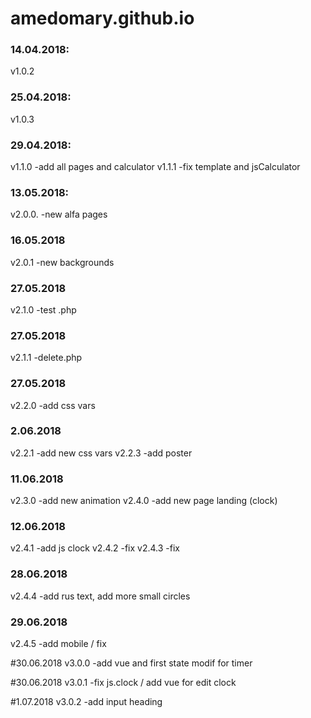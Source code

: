 # amedomary.github.io

### 14.04.2018:
v1.0.2

### 25.04.2018:
v1.0.3

### 29.04.2018:
v1.1.0 -add all pages and calculator
v1.1.1 -fix template and jsCalculator

### 13.05.2018:
v2.0.0. -new alfa pages

### 16.05.2018
v2.0.1 -new backgrounds

### 27.05.2018
v2.1.0 -test .php

### 27.05.2018
v2.1.1 -delete.php

### 27.05.2018
v2.2.0 -add css vars

### 2.06.2018
v2.2.1 -add new css vars
v2.2.3 -add poster

### 11.06.2018
v2.3.0 -add new animation
v2.4.0 -add new page landing (clock)

### 12.06.2018
v2.4.1 -add js clock
v2.4.2 -fix
v2.4.3 -fix

### 28.06.2018
v2.4.4 -add rus text, add more small circles

### 29.06.2018
v2.4.5 -add mobile / fix

#30.06.2018
v3.0.0 -add vue and first state modif for timer

#30.06.2018
v3.0.1 -fix js.clock / add vue for edit clock

#1.07.2018
v3.0.2 -add input heading